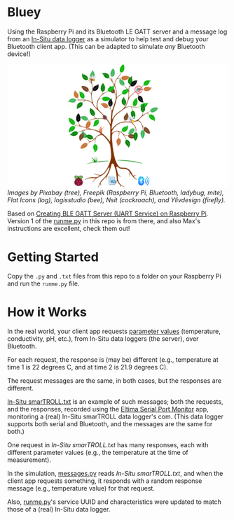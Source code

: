 # Bluey

Using the Raspberry Pi and its Bluetooth LE GATT server and a message log from an [In-Situ data logger](https://in-situ.com/en/products/water-level) as a simulator to help test and debug your Bluetooth client app. (This can be adapted to simulate _any_ Bluetooth device!)

![](readme/Bluey.png)
*Images by Pixabay (tree), Freepik (Raspberry Pi, Bluetooth, ladybug, mite), Flat Icons (log), logisstudio (bee), Nsit (cockroach), and Ylivdesign (firefly).*

Based on [Creating BLE GATT Server (UART Service) on Raspberry Pi](https://scribles.net/creating-ble-gatt-server-uart-service-on-raspberry-pi/). Version 1 of the [runme.py](https://github.com/sdiaman1/Bluey/commits/main/runme.py) in this repo is from there, and also Max's instructions are excellent, check them out!

# Getting Started

Copy the `.py` and `.txt` files from this repo to a folder on your Raspberry Pi and run the `runme.py` file.

# How it Works

In the real world, your client app requests [parameter values](https://in-situ.com/en/parameters) (temperature, conductivity, pH, etc.), from In-Situ data loggers (the server), over Bluetooth.

For each request, the response is (may be) different (e.g., temperature at time 1 is 22 degrees C, and at time 2 is 21.9 degrees C).

The request messages are the same, in both cases, but the responses are different.

[In-Situ smarTROLL.txt](https://github.com/sdiaman1/Bluey/commits/main/In-Situ%20smarTROLL.txt) is an example of such messages; both the requests, and the responses, recorded using the [Eltima Serial Port Monitor](https://www.electronic.us/products/serial-port-monitor) app, monitoring a (real) In-Situ smarTROLL data logger's com. (This data logger supports both serial and Bluetooth, and the messages are the same for both.)

One request in _In-Situ smarTROLL.txt_ has many responses, each with different parameter values (e.g., the temperature at the time of measurement).

In the simulation, [messages.py](https://github.com/sdiaman1/Bluey/commits/main/messages.py) reads _In-Situ smarTROLL.txt_, and when the client app requests something, it responds with a random response message (e.g., temperature value) for that request.

Also, [runme.py](https://github.com/sdiaman1/Bluey/commits/main/runme.py)'s service UUID and characteristics were updated to match those of a (real) In-Situ data logger.